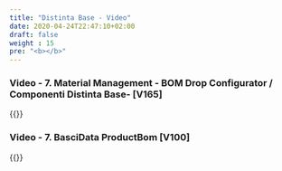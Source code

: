 ```yaml
---
title: "Distinta Base - Video"
date: 2020-04-24T22:47:10+02:00
draft: false
weight : 15
pre: "<b></b>"
---
```


### Video - 7. Material Management - BOM Drop Configurator / Componenti Distinta Base- [V165]
{{<youtube K7lT38wNiw4>}}

### Video - 7. BasciData ProductBom [V100]
{{<youtube ERjx8RK-Y-M>}}

